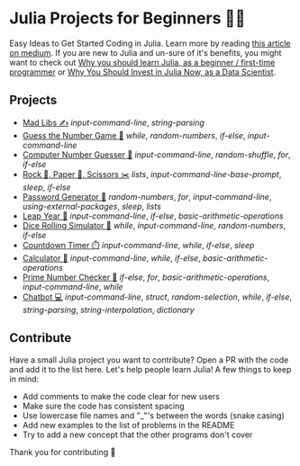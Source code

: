 # Julia Projects for Beginners 🧑‍💻

Easy Ideas to Get Started Coding in Julia. Learn more by reading [this article on medium](https://logankilpatrick.medium.com/5-julia-projects-for-beginners-easy-ideas-to-get-started-coding-in-julia-938b823a0a08). If you are new to Julia and un-sure of it's benefits, you might want to check out [Why you should learn Julia, as a beginner / first-time programmer](https://blog.devgenius.io/why-you-should-learn-julia-as-a-beginner-first-time-programmer-96e0ad33faba) or [Why You Should Invest in Julia Now, as a Data Scientist](https://betterprogramming.pub/why-you-should-invest-in-julia-now-as-a-data-scientist-30dc346d62e4).

## Projects
- [Mad Libs ✍️](https://github.com/logankilpatrick/10-Julia-Projects-for-Beginners/blob/main/madlibs.jl) *input-command-line*, *string-parsing*
- [Guess the Number Game 💯](https://github.com/logankilpatrick/10-Julia-Projects-for-Beginners/blob/main/number_guess_human.jl) *while*, *random-numbers*, *if-else*, *input-command-line*
- [Computer Number Guesser 🤖](https://github.com/logankilpatrick/10-Julia-Projects-for-Beginners/blob/main/number_guess_computer.jl) *input-command-line*, *random-shuffle*, *for*, *if-else*
- [Rock 🗿, Paper 📃, Scissors ✂️](https://github.com/logankilpatrick/10-Julia-Projects-for-Beginners/blob/main/rock_paper_scissors.jl) *lists*, *input-command-line-base-prompt*, *sleep*, *if-else*
- [Password Generator 🎫](https://github.com/logankilpatrick/10-Julia-Projects-for-Beginners/blob/main/generate_passwords.jl) *random-numbers*, *for*, *input-command-line*, *using-external-packages*, *sleep*, *lists*
- [Leap Year 📅](https://github.com/logankilpatrick/10-Julia-Projects-for-Beginners/blob/main/leap_year.jl) *input-command-line*, *if-else*, *basic-arithmetic-operations*
- [Dice Rolling Simulator 🎲](https://github.com/logankilpatrick/10-Julia-Projects-for-Beginners/blob/main/rolling_dice.jl) *while*, *input-command-line*, *random-numbers*, *if-else*
- [Countdown Timer ⏱️](https://github.com/logankilpatrick/10-Julia-Projects-for-Beginners/blob/main/countdown_timer.jl) *input-command-line*, *while*, *if-else*, *sleep*
- [Calculator 🧮](https://github.com/logankilpatrick/10-Julia-Projects-for-Beginners/blob/main/calculator.jl) *input-command-line*, *while*, *if-else*, *basic-arithmetic-operations*
- [Prime Number Checker 🔢](https://github.com/logankilpatrick/10-Julia-Projects-for-Beginners/blob/main/prime_checker.jl) *if-else*, *for*, *basic-arithmetic-operations*, *input-command-line*, *while*
- [Chatbot 💻](https://github.com/logankilpatrick/10-Julia-Projects-for-Beginners/blob/main/chatbot.jl) *input-command-line*, *struct*, *random-selection*, *while*, *if-else*, *string-parsing*, *string-interpolation*, *dictionary*
  
  
## Contribute

Have a small Julia project you want to contribute? Open a PR with the code and add it to the list here. Let's help people learn Julia! A few things to keep in mind:

- Add comments to make the code clear for new users
- Make sure the code has consistent spacing
- Use lowercase file names and "_"'s between the words (snake casing)
- Add new examples to the list of problems in the README
- Try to add a new concept that the other programs don't cover

Thank you for contributing 🤗
